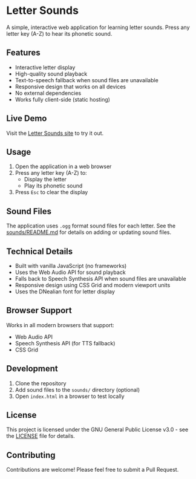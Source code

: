 # Letter Sounds

A simple, interactive web application for learning letter sounds. Press any letter key (A-Z) to hear its phonetic sound.

## Features

- Interactive letter display
- High-quality sound playback
- Text-to-speech fallback when sound files are unavailable
- Responsive design that works on all devices
- No external dependencies
- Works fully client-side (static hosting)

## Live Demo

Visit the [Letter Sounds site](https://bblodget.github.io/Letter_Sounds/) to try it out.

## Usage

1. Open the application in a web browser
2. Press any letter key (A-Z) to:
   - Display the letter
   - Play its phonetic sound
3. Press `Esc` to clear the display

## Sound Files

The application uses `.ogg` format sound files for each letter. See the [sounds/README.md](sounds/README.md) for details on adding or updating sound files.

## Technical Details

- Built with vanilla JavaScript (no frameworks)
- Uses the Web Audio API for sound playback
- Falls back to Speech Synthesis API when sound files are unavailable
- Responsive design using CSS Grid and modern viewport units
- Uses the DNealian font for letter display

## Browser Support

Works in all modern browsers that support:
- Web Audio API
- Speech Synthesis API (for TTS fallback)
- CSS Grid

## Development

1. Clone the repository
2. Add sound files to the `sounds/` directory (optional)
3. Open `index.html` in a browser to test locally

## License

This project is licensed under the GNU General Public License v3.0 - see the [LICENSE](LICENSE) file for details.

## Contributing

Contributions are welcome! Please feel free to submit a Pull Request. 